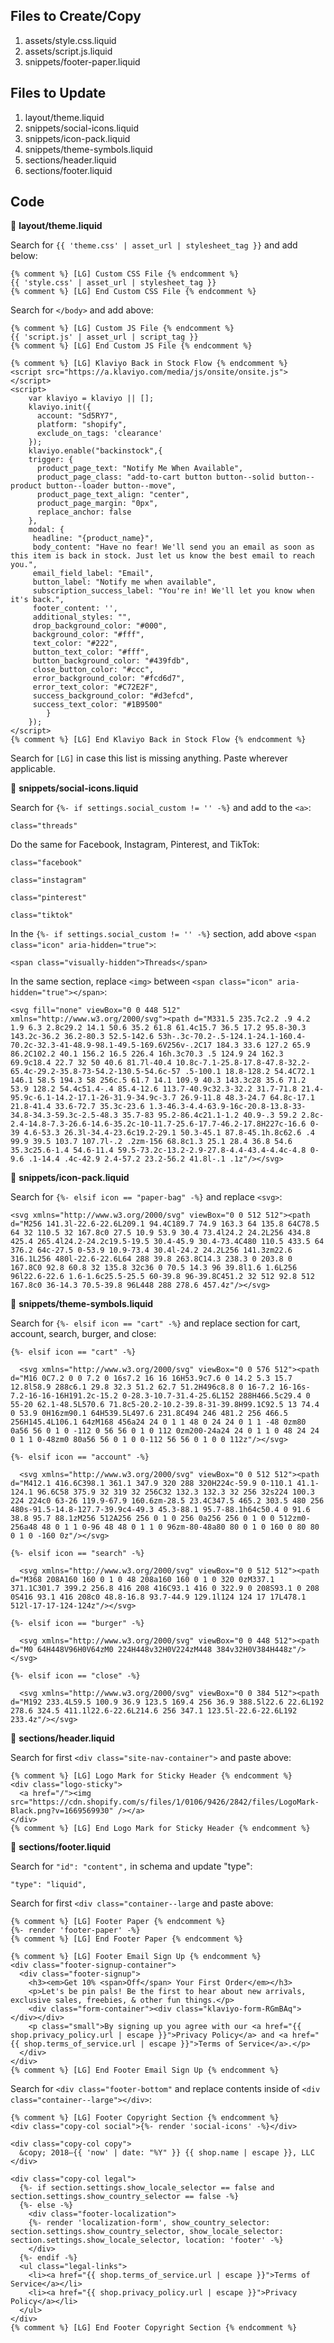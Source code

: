 ## Files to Create/Copy
1. assets/style.css.liquid
2. assets/script.js.liquid
3. snippets/footer-paper.liquid


## Files to Update
1. layout/theme.liquid
2. snippets/social-icons.liquid
3. snippets/icon-pack.liquid
4. snippets/theme-symbols.liquid
5. sections/header.liquid
6. sections/footer.liquid


## Code

:file_folder: **layout/theme.liquid**

Search for `{{ 'theme.css' | asset_url | stylesheet_tag }}` and add below:
```
{% comment %} [LG] Custom CSS File {% endcomment %}
{{ 'style.css' | asset_url | stylesheet_tag }}
{% comment %} [LG] End Custom CSS File {% endcomment %}
```

Search for `</body>` and add above:
```
{% comment %} [LG] Custom JS File {% endcomment %}
{{ 'script.js' | asset_url | script_tag }}
{% comment %} [LG] End Custom JS File {% endcomment %}

{% comment %} [LG] Klaviyo Back in Stock Flow {% endcomment %}
<script src="https://a.klaviyo.com/media/js/onsite/onsite.js"></script>
<script>
    var klaviyo = klaviyo || [];
    klaviyo.init({
      account: "Sd5RY7",
      platform: "shopify",
      exclude_on_tags: 'clearance'
    });
    klaviyo.enable("backinstock",{ 
    trigger: {
      product_page_text: "Notify Me When Available",
      product_page_class: "add-to-cart button button--solid button--product button--loader button--move",
      product_page_text_align: "center",
      product_page_margin: "0px",
      replace_anchor: false
    },
    modal: {
     headline: "{product_name}",
     body_content: "Have no fear! We'll send you an email as soon as this item is back in stock. Just let us know the best email to reach you.",
     email_field_label: "Email",
     button_label: "Notify me when available",
     subscription_success_label: "You're in! We'll let you know when it's back.",
     footer_content: '',
     additional_styles: "",
     drop_background_color: "#000",
     background_color: "#fff",
     text_color: "#222",
     button_text_color: "#fff",
     button_background_color: "#439fdb",
     close_button_color: "#ccc",
     error_background_color: "#fcd6d7",
     error_text_color: "#C72E2F",
     success_background_color: "#d3efcd",
     success_text_color: "#1B9500"
        }
    });
</script>
{% comment %} [LG] End Klaviyo Back in Stock Flow {% endcomment %}
```

Search for `[LG]` in case this list is missing anything. Paste wherever applicable.

:file_folder: **snippets/social-icons.liquid**

Search for `{%- if settings.social_custom != '' -%}` and add to the `<a>`:
```
class="threads"
```

Do the same for Facebook, Instagram, Pinterest, and TikTok:
```
class="facebook"
```
```
class="instagram"
```
```
class="pinterest"
```
```
class="tiktok"
```

In the `{%- if settings.social_custom != '' -%}` section, add above `<span class="icon" aria-hidden="true">`:
```
<span class="visually-hidden">Threads</span>
```

In the same section, replace `<img>` between `<span class="icon" aria-hidden="true"></span>`:
```
<svg fill="none" viewBox="0 0 448 512" xmlns="http://www.w3.org/2000/svg"><path d="M331.5 235.7c2.2 .9 4.2 1.9 6.3 2.8c29.2 14.1 50.6 35.2 61.8 61.4c15.7 36.5 17.2 95.8-30.3 143.2c-36.2 36.2-80.3 52.5-142.6 53h-.3c-70.2-.5-124.1-24.1-160.4-70.2c-32.3-41-48.9-98.1-49.5-169.6V256v-.2C17 184.3 33.6 127.2 65.9 86.2C102.2 40.1 156.2 16.5 226.4 16h.3c70.3 .5 124.9 24 162.3 69.9c18.4 22.7 32 50 40.6 81.7l-40.4 10.8c-7.1-25.8-17.8-47.8-32.2-65.4c-29.2-35.8-73-54.2-130.5-54.6c-57 .5-100.1 18.8-128.2 54.4C72.1 146.1 58.5 194.3 58 256c.5 61.7 14.1 109.9 40.3 143.3c28 35.6 71.2 53.9 128.2 54.4c51.4-.4 85.4-12.6 113.7-40.9c32.3-32.2 31.7-71.8 21.4-95.9c-6.1-14.2-17.1-26-31.9-34.9c-3.7 26.9-11.8 48.3-24.7 64.8c-17.1 21.8-41.4 33.6-72.7 35.3c-23.6 1.3-46.3-4.4-63.9-16c-20.8-13.8-33-34.8-34.3-59.3c-2.5-48.3 35.7-83 95.2-86.4c21.1-1.2 40.9-.3 59.2 2.8c-2.4-14.8-7.3-26.6-14.6-35.2c-10-11.7-25.6-17.7-46.2-17.8H227c-16.6 0-39 4.6-53.3 26.3l-34.4-23.6c19.2-29.1 50.3-45.1 87.8-45.1h.8c62.6 .4 99.9 39.5 103.7 107.7l-.2 .2zm-156 68.8c1.3 25.1 28.4 36.8 54.6 35.3c25.6-1.4 54.6-11.4 59.5-73.2c-13.2-2.9-27.8-4.4-43.4-4.4c-4.8 0-9.6 .1-14.4 .4c-42.9 2.4-57.2 23.2-56.2 41.8l-.1 .1z"/></svg>
```

:file_folder: **snippets/icon-pack.liquid**

Search for `{%- elsif icon == "paper-bag" -%}` and replace `<svg>`:
```
<svg xmlns="http://www.w3.org/2000/svg" viewBox="0 0 512 512"><path d="M256 141.3l-22.6-22.6L209.1 94.4C189.7 74.9 163.3 64 135.8 64C78.5 64 32 110.5 32 167.8c0 27.5 10.9 53.9 30.4 73.4l24.2 24.2L256 434.8 425.4 265.4l24.2-24.2c19.5-19.5 30.4-45.9 30.4-73.4C480 110.5 433.5 64 376.2 64c-27.5 0-53.9 10.9-73.4 30.4l-24.2 24.2L256 141.3zm22.6 316.1L256 480l-22.6-22.6L64 288 39.8 263.8C14.3 238.3 0 203.8 0 167.8C0 92.8 60.8 32 135.8 32c36 0 70.5 14.3 96 39.8l1.6 1.6L256 96l22.6-22.6 1.6-1.6c25.5-25.5 60-39.8 96-39.8C451.2 32 512 92.8 512 167.8c0 36-14.3 70.5-39.8 96L448 288 278.6 457.4z"/></svg>
```

:file_folder: **snippets/theme-symbols.liquid**

Search for `{%- elsif icon == "cart" -%}` and replace section for cart, account, search, burger, and close:
```
{%- elsif icon == "cart" -%}

  <svg xmlns="http://www.w3.org/2000/svg" viewBox="0 0 576 512"><path d="M16 0C7.2 0 0 7.2 0 16s7.2 16 16 16H53.9c7.6 0 14.2 5.3 15.7 12.8l58.9 288c6.1 29.8 32.3 51.2 62.7 51.2H496c8.8 0 16-7.2 16-16s-7.2-16-16-16H191.2c-15.2 0-28.3-10.7-31.4-25.6L152 288H466.5c29.4 0 55-20 62.1-48.5L570.6 71.8c5-20.2-10.2-39.8-31-39.8H99.1C92.5 13 74.4 0 53.9 0H16zm90.1 64H539.5L497.6 231.8C494 246 481.2 256 466.5 256H145.4L106.1 64zM168 456a24 24 0 1 1 48 0 24 24 0 1 1 -48 0zm80 0a56 56 0 1 0 -112 0 56 56 0 1 0 112 0zm200-24a24 24 0 1 1 0 48 24 24 0 1 1 0-48zm0 80a56 56 0 1 0 0-112 56 56 0 1 0 0 112z"/></svg>

{%- elsif icon == "account" -%}

  <svg xmlns="http://www.w3.org/2000/svg" viewBox="0 0 512 512"><path d="M412.1 416.6C398.1 361.1 347.9 320 288 320H224c-59.9 0-110.1 41.1-124.1 96.6C58 375.9 32 319 32 256C32 132.3 132.3 32 256 32s224 100.3 224 224c0 63-26 119.9-67.9 160.6zm-28.5 23.4C347.5 465.2 303.5 480 256 480s-91.5-14.8-127.7-39.9c4-49.3 45.3-88.1 95.7-88.1h64c50.4 0 91.6 38.8 95.7 88.1zM256 512A256 256 0 1 0 256 0a256 256 0 1 0 0 512zm0-256a48 48 0 1 1 0-96 48 48 0 1 1 0 96zm-80-48a80 80 0 1 0 160 0 80 80 0 1 0 -160 0z"/></svg>  

{%- elsif icon == "search" -%}

  <svg xmlns="http://www.w3.org/2000/svg" viewBox="0 0 512 512"><path d="M368 208A160 160 0 1 0 48 208a160 160 0 1 0 320 0zM337.1 371.1C301.7 399.2 256.8 416 208 416C93.1 416 0 322.9 0 208S93.1 0 208 0S416 93.1 416 208c0 48.8-16.8 93.7-44.9 129.1l124 124 17 17L478.1 512l-17-17-124-124z"/></svg>

{%- elsif icon == "burger" -%}

  <svg xmlns="http://www.w3.org/2000/svg" viewBox="0 0 448 512"><path d="M0 64H448V96H0V64zM0 224H448v32H0V224zM448 384v32H0V384H448z"/></svg>

{%- elsif icon == "close" -%}

  <svg xmlns="http://www.w3.org/2000/svg" viewBox="0 0 384 512"><path d="M192 233.4L59.5 100.9 36.9 123.5 169.4 256 36.9 388.5l22.6 22.6L192 278.6 324.5 411.1l22.6-22.6L214.6 256 347.1 123.5l-22.6-22.6L192 233.4z"/></svg>
```

:file_folder: **sections/header.liquid**

Search for first `<div class="site-nav-container">` and paste above:
```
{% comment %} [LG] Logo Mark for Sticky Header {% endcomment %}
<div class="logo-sticky">
  <a href="/"><img src="https://cdn.shopify.com/s/files/1/0106/9426/2842/files/LogoMark-Black.png?v=1669569930" /></a>
</div>
{% comment %} [LG] End Logo Mark for Sticky Header {% endcomment %}
```

:file_folder: **sections/footer.liquid**

Search for `"id": "content",` in schema and update "type":
```
"type": "liquid",
```

Search for first `<div class="container--large` and paste above:
```
{% comment %} [LG] Footer Paper {% endcomment %}
{%- render 'footer-paper' -%}
{% comment %} [LG] End Footer Paper {% endcomment %}

{% comment %} [LG] Footer Email Sign Up {% endcomment %}
<div class="footer-signup-container">
  <div class="footer-signup">
    <h3><em>Get 10% <span>Off</span> Your First Order</em></h3>
    <p>Let's be pin pals! Be the first to hear about new arrivals, exclusive sales, freebies, & other fun things.</p>
    <div class="form-container"><div class="klaviyo-form-RGmBAq"></div></div>
    <p class="small">By signing up you agree with our <a href="{{ shop.privacy_policy.url | escape }}">Privacy Policy</a> and <a href="{{ shop.terms_of_service.url | escape }}">Terms of Service</a>.</p>
  </div>
</div>
{% comment %} [LG] End Footer Email Sign Up {% endcomment %}
```

Search for `<div class="footer-bottom"` and replace contents inside of `<div class="container--large"></div>`:
```
{% comment %} [LG] Footer Copyright Section {% endcomment %}
<div class="copy-col social">{%- render 'social-icons' -%}</div>

<div class="copy-col copy">
  &copy; 2018–{{ 'now' | date: "%Y" }} {{ shop.name | escape }}, LLC
</div>

<div class="copy-col legal">
  {%- if section.settings.show_locale_selector == false and section.settings.show_country_selector == false -%}
  {%- else -%}
    <div class="footer-localization">
    {%- render 'localization-form', show_country_selector: section.settings.show_country_selector, show_locale_selector: section.settings.show_locale_selector, location: 'footer' -%}
    </div>
  {%- endif -%}
  <ul class="legal-links">
    <li><a href="{{ shop.terms_of_service.url | escape }}">Terms of Service</a></li>
    <li><a href="{{ shop.privacy_policy.url | escape }}">Privacy Policy</a></li>
  </ul>
</div>
{% comment %} [LG] End Footer Copyright Section {% endcomment %}
```
